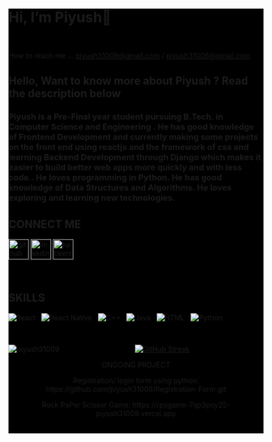 <div style="background-color: black"> 
  <centre><h1>Hi, I’m Piyush👋 </h1></centre>

<br/>



How to reach me ... piyush31009@gmail.com / piyush31006@gmail.com
  
<h2>  Hello, Want to know more about Piyush ? Read the description below
    </h2><h3>
    Piyush is a Pre-Final year student pursuing B.Tech. in Computer Science and Engineering . He has good knowledge of Frontend Development and currently making some projects on the front end using reactjs and the framework of css and  learning Backend Development through Django which makes it easier to build better web apps more quickly and with less code.. He loves programming in Python. He has good knowledge of Data Structures and Algorithms. He loves exploring and learning new technologies.
    </h3>
<!---
piyush31009/piyush31009 is a ✨ special ✨ repository because its `README.md` (this file) appears on your GitHub profile.
You can click the Preview link to take a look at your changes.
--->
<h2>CONNECT ME</h2>
<p align="left">
  </p><p align="left">
<a href="https://github.com/piyush31009/web-design"> <img src="https://camo.githubusercontent.com/bf4b11af389d1e0caf625c40c274ba71464727c43579e48f512112694888eb62/68747470733a2f2f63646e2e6a7364656c6976722e6e65742f6e706d2f73696d706c652d69636f6e7340332e302e312f69636f6e732f6769746875622e737667" alt="github" width="40" height="40" data-canonical-src="https://cdn.jsdelivr.net/npm/simple-icons@3.0.1/icons/github.svg" style="max-width:100%;"> </a>
<a href="https://www.linkedin.com/in/piyush-agrawal-9859801b9"> <img src="https://camo.githubusercontent.com/28bbd2596707954793abeff9eb24d343c1c78b7bf184b90294b4b190c6097a65/68747470733a2f2f63646e2e6a7364656c6976722e6e65742f6e706d2f73696d706c652d69636f6e7340332e302e312f69636f6e732f6c696e6b6564696e2e737667" alt="linkedin" width="40" height="40" data-canonical-src="https://cdn.jsdelivr.net/npm/simple-icons@3.0.1/icons/linkedin.svg" style="max-width:100%;"> </a>
 <a href="https://www.hackerrank.com/piyush31009?hr_r=1" rel="nofollow"> <img src="https://camo.githubusercontent.com/c27e320bc0dd83da2ac9b3e89b20480c9896c4d732ce13a21bf09e77cbc4133a/68747470733a2f2f63646e2e6a7364656c6976722e6e65742f6e706d2f73696d706c652d69636f6e7340332e302e312f69636f6e732f6861636b657272616e6b2e737667" alt="hackerrank" width="40" height="40" data-canonical-src="https://cdn.jsdelivr.net/npm/simple-icons@3.0.1/icons/hackerrank.svg" style="max-width:100%;"> </a> 
</p><p><br/></p>
<h2>SKILLS</h2>

![React](https://img.shields.io/badge/react-%2320232a.svg?style=for-the-badge&logo=react&logoColor=%2361DAFB)&nbsp;&nbsp;
![React Native](https://img.shields.io/badge/react_native-%2320232a.svg?style=for-the-badge&logo=react&logoColor=%2361DAFB)&nbsp;&nbsp;
![C++](https://img.shields.io/badge/c++-%2300599C.svg?style=for-the-badge&logo=c%2B%2B&logoColor=white)&nbsp;&nbsp;
![Java](https://img.shields.io/badge/java-%23ED8B00.svg?style=for-the-badge&logo=java&logoColor=white)&nbsp;&nbsp;
![HTML](https://img.shields.io/badge/HTML-%23ED8B00.svg?style=for-the-badge&logo=HTML&logoColor=white)&nbsp;&nbsp;
![Python](https://img.shields.io/badge/Python-%23ED8B00.svg?style=for-the-badge&logo=Python&logoColor=white)&nbsp;&nbsp;

<br />

<div align='center'>
<p><img align="left" src="https://github-readme-stats.vercel.app/api/top-langs?username=piyush31009&show_icons=true&locale=en&layout=compact" alt="piyush31009" /></p>


[![GitHub Streak](https://github-readme-streak-stats.herokuapp.com/?user=piyush31009)](https://git.io/streak-stats)

  <div align="center">
    <p> ONGOING PROJECT</p>
    <p> Registration/ login form using python: https://github.com/piyush31009/Registration-Form.git </p>
    <p> Rock PaPer Scissor Game: https://rpsgame-7qp3poy25-piyush31009.vercel.app </p>
    
  </div>
<br />

  </div>
